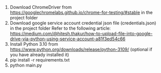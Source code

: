 1. Download ChromeDriver from https://googlechromelabs.github.io/chrome-for-testing/#stable in the project folder
2. Download google service account credential json file (credentials.json) in the project folder
Refer to the following article:
https://medium.com/@hitesh.thakur/how-to-upload-file-into-google-drive-via-python-using-service-account-a81f3ed54c66
3. Install Python 3.10 from https://www.python.org/downloads/release/python-3109/ (optional if you have already installed it)
4. pip install -r requirements.txt
5. python main.py
